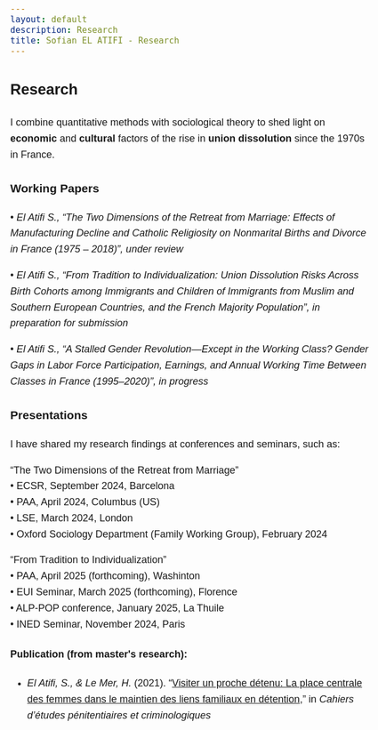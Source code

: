 ```yaml
---
layout: default
description: Research
title: Sofian EL ATIFI - Research
---
```


<style>
  body {
    line-height: 1.6;
    font-size: 18px; /* Or use `em` units for scalability */
    font-family: sans-serif;
  }

  .content {
    max-width: 60ch; /* 'ch' units relate to the width of the '0' character */
    margin: auto; /* Centers the content */
    padding: 20px;
    text-align: justify; /* Justifies text */
  }
</style>

## Research

I combine quantitative methods with sociological theory to shed light on **economic** and **cultural** factors of the rise in **union dissolution** since the 1970s in France. 

### Working Papers 

•	*El Atifi S., “The Two Dimensions of the Retreat from Marriage: Effects of Manufacturing Decline and Catholic Religiosity on Nonmarital Births and Divorce in France (1975 – 2018)”, under review*

•	*El Atifi S., “From Tradition to Individualization: Union Dissolution Risks Across Birth Cohorts among Immigrants and Children of Immigrants from Muslim and Southern European Countries, and the French Majority Population”, in preparation for submission*

•	*El Atifi S., “A Stalled Gender Revolution—Except in the Working Class? Gender Gaps in Labor Force Participation, Earnings, and Annual Working Time Between Classes in France (1995–2020)”, in progress*

### Presentations

I have shared my research findings at conferences and seminars, such as:  

“The Two Dimensions of the Retreat from Marriage”  
•	ECSR, September 2024, Barcelona  
•	PAA, April 2024, Columbus (US)  
•	LSE, March 2024, London  
•	Oxford Sociology Department (Family Working Group), February 2024  


“From Tradition to Individualization”  
•	PAA, April 2025 (forthcoming), Washinton  
•	EUI Seminar, March 2025 (forthcoming), Florence  
•	ALP-POP conference, January 2025, La Thuile  
•	INED Seminar, November 2024, Paris  

#### Publication (from master's research):
  - *El Atifi, S., & Le Mer, H.* (2021). “[Visiter un proche détenu: La place centrale des femmes dans le maintien des liens familiaux en détention](https://www.justice.gouv.fr/sites/default/files/2023-05/Cahiers_etudes_penitentiaires_et_criminologiques_n55.pdf),” in *Cahiers d’études pénitentiaires et criminologiques* 
